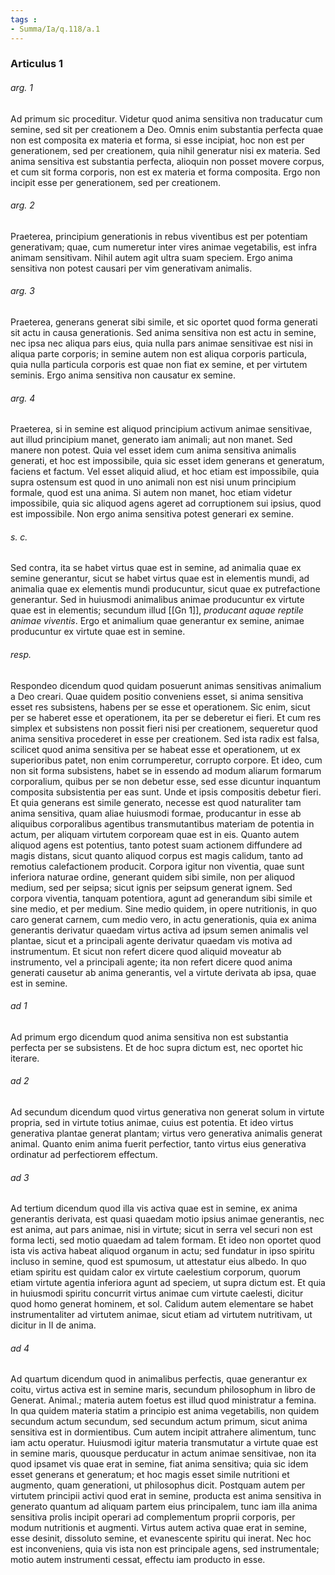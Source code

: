 ```yaml
---
tags : 
- Summa/Ia/q.118/a.1
---
```


### Articulus 1

###### arg. 1
Ad primum sic proceditur. Videtur quod anima sensitiva non traducatur cum semine, sed sit per creationem a Deo. Omnis enim substantia perfecta quae non est composita ex materia et forma, si esse incipiat, hoc non est per generationem, sed per creationem, quia nihil generatur nisi ex materia. Sed anima sensitiva est substantia perfecta, alioquin non posset movere corpus, et cum sit forma corporis, non est ex materia et forma composita. Ergo non incipit esse per generationem, sed per creationem.

###### arg. 2
Praeterea, principium generationis in rebus viventibus est per potentiam generativam; quae, cum numeretur inter vires animae vegetabilis, est infra animam sensitivam. Nihil autem agit ultra suam speciem. Ergo anima sensitiva non potest causari per vim generativam animalis.

###### arg. 3
Praeterea, generans generat sibi simile, et sic oportet quod forma generati sit actu in causa generationis. Sed anima sensitiva non est actu in semine, nec ipsa nec aliqua pars eius, quia nulla pars animae sensitivae est nisi in aliqua parte corporis; in semine autem non est aliqua corporis particula, quia nulla particula corporis est quae non fiat ex semine, et per virtutem seminis. Ergo anima sensitiva non causatur ex semine.

###### arg. 4
Praeterea, si in semine est aliquod principium activum animae sensitivae, aut illud principium manet, generato iam animali; aut non manet. Sed manere non potest. Quia vel esset idem cum anima sensitiva animalis generati, et hoc est impossibile, quia sic esset idem generans et generatum, faciens et factum. Vel esset aliquid aliud, et hoc etiam est impossibile, quia supra ostensum est quod in uno animali non est nisi unum principium formale, quod est una anima. Si autem non manet, hoc etiam videtur impossibile, quia sic aliquod agens ageret ad corruptionem sui ipsius, quod est impossibile. Non ergo anima sensitiva potest generari ex semine.

###### s. c.
Sed contra, ita se habet virtus quae est in semine, ad animalia quae ex semine generantur, sicut se habet virtus quae est in elementis mundi, ad animalia quae ex elementis mundi producuntur, sicut quae ex putrefactione generantur. Sed in huiusmodi animalibus animae producuntur ex virtute quae est in elementis; secundum illud [[Gn 1]], *producant aquae reptile animae viventis*. Ergo et animalium quae generantur ex semine, animae producuntur ex virtute quae est in semine.

###### resp.
Respondeo dicendum quod quidam posuerunt animas sensitivas animalium a Deo creari. Quae quidem positio conveniens esset, si anima sensitiva esset res subsistens, habens per se esse et operationem. Sic enim, sicut per se haberet esse et operationem, ita per se deberetur ei fieri. Et cum res simplex et subsistens non possit fieri nisi per creationem, sequeretur quod anima sensitiva procederet in esse per creationem. Sed ista radix est falsa, scilicet quod anima sensitiva per se habeat esse et operationem, ut ex superioribus patet, non enim corrumperetur, corrupto corpore. Et ideo, cum non sit forma subsistens, habet se in essendo ad modum aliarum formarum corporalium, quibus per se non debetur esse, sed esse dicuntur inquantum composita subsistentia per eas sunt. Unde et ipsis compositis debetur fieri. Et quia generans est simile generato, necesse est quod naturaliter tam anima sensitiva, quam aliae huiusmodi formae, producantur in esse ab aliquibus corporalibus agentibus transmutantibus materiam de potentia in actum, per aliquam virtutem corpoream quae est in eis. Quanto autem aliquod agens est potentius, tanto potest suam actionem diffundere ad magis distans, sicut quanto aliquod corpus est magis calidum, tanto ad remotius calefactionem producit. Corpora igitur non viventia, quae sunt inferiora naturae ordine, generant quidem sibi simile, non per aliquod medium, sed per seipsa; sicut ignis per seipsum generat ignem. Sed corpora viventia, tanquam potentiora, agunt ad generandum sibi simile et sine medio, et per medium. Sine medio quidem, in opere nutritionis, in quo caro generat carnem, cum medio vero, in actu generationis, quia ex anima generantis derivatur quaedam virtus activa ad ipsum semen animalis vel plantae, sicut et a principali agente derivatur quaedam vis motiva ad instrumentum. Et sicut non refert dicere quod aliquid moveatur ab instrumento, vel a principali agente; ita non refert dicere quod anima generati causetur ab anima generantis, vel a virtute derivata ab ipsa, quae est in semine.

###### ad 1
Ad primum ergo dicendum quod anima sensitiva non est substantia perfecta per se subsistens. Et de hoc supra dictum est, nec oportet hic iterare.

###### ad 2
Ad secundum dicendum quod virtus generativa non generat solum in virtute propria, sed in virtute totius animae, cuius est potentia. Et ideo virtus generativa plantae generat plantam; virtus vero generativa animalis generat animal. Quanto enim anima fuerit perfectior, tanto virtus eius generativa ordinatur ad perfectiorem effectum.

###### ad 3
Ad tertium dicendum quod illa vis activa quae est in semine, ex anima generantis derivata, est quasi quaedam motio ipsius animae generantis, nec est anima, aut pars animae, nisi in virtute; sicut in serra vel securi non est forma lecti, sed motio quaedam ad talem formam. Et ideo non oportet quod ista vis activa habeat aliquod organum in actu; sed fundatur in ipso spiritu incluso in semine, quod est spumosum, ut attestatur eius albedo. In quo etiam spiritu est quidam calor ex virtute caelestium corporum, quorum etiam virtute agentia inferiora agunt ad speciem, ut supra dictum est. Et quia in huiusmodi spiritu concurrit virtus animae cum virtute caelesti, dicitur quod homo generat hominem, et sol. Calidum autem elementare se habet instrumentaliter ad virtutem animae, sicut etiam ad virtutem nutritivam, ut dicitur in II de anima.

###### ad 4
Ad quartum dicendum quod in animalibus perfectis, quae generantur ex coitu, virtus activa est in semine maris, secundum philosophum in libro de Generat. Animal.; materia autem foetus est illud quod ministratur a femina. In qua quidem materia statim a principio est anima vegetabilis, non quidem secundum actum secundum, sed secundum actum primum, sicut anima sensitiva est in dormientibus. Cum autem incipit attrahere alimentum, tunc iam actu operatur. Huiusmodi igitur materia transmutatur a virtute quae est in semine maris, quousque perducatur in actum animae sensitivae, non ita quod ipsamet vis quae erat in semine, fiat anima sensitiva; quia sic idem esset generans et generatum; et hoc magis esset simile nutritioni et augmento, quam generationi, ut philosophus dicit. Postquam autem per virtutem principii activi quod erat in semine, producta est anima sensitiva in generato quantum ad aliquam partem eius principalem, tunc iam illa anima sensitiva prolis incipit operari ad complementum proprii corporis, per modum nutritionis et augmenti. Virtus autem activa quae erat in semine, esse desinit, dissoluto semine, et evanescente spiritu qui inerat. Nec hoc est inconveniens, quia vis ista non est principale agens, sed instrumentale; motio autem instrumenti cessat, effectu iam producto in esse.


